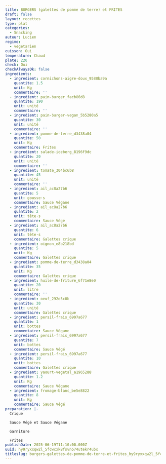 ```yaml
---
title: BURGERS (galettes de pomme de terre) et FRITES
draft: false
layout: recettes
type: plat
categories:
  - Snacking
auteur: Lucien
regime:
  - vegetarien
cuisson: Oui
temperature: Chaud
plate: 220
check: Oui
checkAlwaysOk: false
ingredients:
  - ingredient: cornichons-aigre-doux_9588ba9a
    quantite: 1.5
    unit: Kg
    commentaire: ''
  - ingredient: pain-burger_facb86d8
    quantite: 190
    unit: unité
    commentaire: ''
  - ingredient: pain-burger-vegan_5b5280a5
    quantite: 30
    unit: unité
    commentaire: ''
  - ingredient: pomme-de-terre_d3438a04
    quantite: 50
    unit: Kg
    commentaire: Frites
  - ingredient: salade-iceberg_8196f9dc
    quantite: 20
    unit: unité
    commentaire: ''
  - ingredient: tomate_304bc6b8
    quantite: 45
    unit: unité
    commentaire: ''
  - ingredient: ail_ac8a27b6
    quantite: 5
    unit: gousse·s
    commentaire: Sauce Végane
  - ingredient: ail_ac8a27b6
    quantite: 2
    unit: tête·s
    commentaire: Sauce Végé
  - ingredient: ail_ac8a27b6
    quantite: 6
    unit: tête·s
    commentaire: Galettes crique
  - ingredient: oignon_e8b218bd
    quantite: 5
    unit: Kg
    commentaire: Galettes crique
  - ingredient: pomme-de-terre_d3438a04
    quantite: 35
    unit: Kg
    commentaire: Galettes crique
  - ingredient: huile-de-friture_6f71e8e0
    quantite: 20
    unit: litre
    commentaire: ''
  - ingredient: oeuf_292e5c0b
    quantite: 30
    unit: unité
    commentaire: Galettes crique
  - ingredient: persil-frais_6997a677
    quantite: 1
    unit: bottes
    commentaire: Sauce Végane
  - ingredient: persil-frais_6997a677
    quantite: 7
    unit: bottes
    commentaire: Sauce Végé
  - ingredient: persil-frais_6997a677
    quantite: 10
    unit: bottes
    commentaire: Galettes crique
  - ingredient: yaourt-vegetal_a1965288
    quantite: 1.2
    unit: Kg
    commentaire: Sauce Végane
  - ingredient: fromage-blanc_be5e8822
    quantite: 8
    unit: Kg
    commentaire: Sauce Végé
preparation: |-
  Crique

  Sauce Végé et Sauce Végane

  Garniture

  Frites
publishDate: 2025-06-19T11:10:00.000Z
uuid: hy9ryxxqw2l_5fcwcxk8fsvno74utekr4ubx
titleslug: burgers-galettes-de-pomme-de-terre-et-frites_hy9ryxxqw2l_5fcwcxk8fsvno74utekr4ubx
---
```


